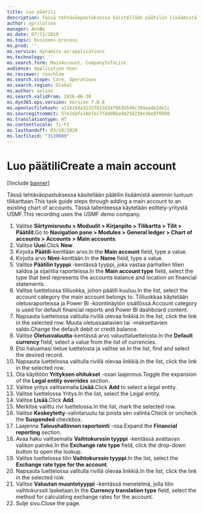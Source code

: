 ```yaml
---
title: Luo päätili
description: Tässä tehtäväopastuksessa käsitellään päätilin lisäämistä aiemmin luotuun tilikarttaan.
author: aprilolson
manager: AnnBe
ms.date: 07/11/2019
ms.topic: business-process
ms.prod: ''
ms.service: dynamics-ax-applications
ms.technology: ''
ms.search.form: MainAccount, CompanyInfoList
audience: Application User
ms.reviewer: roschlom
ms.search.scope: Core, Operations
ms.search.region: Global
ms.author: aolson
ms.search.validFrom: 2016-06-30
ms.dyn365.ops.version: Version 7.0.0
ms.openlocfilehash: a116164a31337013d34f963b549c394aade2de1c
ms.sourcegitcommit: 57e1dafa186fec77ddd8ba9425d238e36e0f0998
ms.translationtype: HT
ms.contentlocale: fi-FI
ms.lasthandoff: 03/18/2020
ms.locfileid: "3139989"
---
```

# <a name="create-a-main-account"></a><span data-ttu-id="acf61-103">Luo päätili</span><span class="sxs-lookup"><span data-stu-id="acf61-103">Create a main account</span></span>

[!include [banner](../../includes/banner.md)]

<span data-ttu-id="acf61-104">Tässä tehtäväopastuksessa käsitellään päätilin lisäämistä aiemmin luotuun tilikarttaan.</span><span class="sxs-lookup"><span data-stu-id="acf61-104">This task guide steps through adding a main account to an existing chart of accounts.</span></span> <span data-ttu-id="acf61-105">Tässä tallenteessa käytetään esittely-yritystä USMF.</span><span class="sxs-lookup"><span data-stu-id="acf61-105">This recording uses the USMF demo company.</span></span>  

1. <span data-ttu-id="acf61-106">Valitse **Siirtymisruutu > Moduulit > Kirjanpito > Tilikartta > Tilit > Päätilit**.</span><span class="sxs-lookup"><span data-stu-id="acf61-106">Go to **Navigation pane > Modules > General ledger > Chart of accounts > Accounts > Main accounts**.</span></span>
2. <span data-ttu-id="acf61-107">Valitse **Uusi**.</span><span class="sxs-lookup"><span data-stu-id="acf61-107">Click **New**.</span></span>
3. <span data-ttu-id="acf61-108">Kirjoita **Päätili**-kenttään arvo.</span><span class="sxs-lookup"><span data-stu-id="acf61-108">In the **Main account** field, type a value.</span></span>
4. <span data-ttu-id="acf61-109">Kirjoita arvo **Nimi**-kenttään.</span><span class="sxs-lookup"><span data-stu-id="acf61-109">In the **Name** field, type a value.</span></span>
5. <span data-ttu-id="acf61-110">Valitse **Päätilin tyyppi** -kentässä tyyppi, joka vastaa parhaiten tilien saldoa ja sijaintia raporteissa.</span><span class="sxs-lookup"><span data-stu-id="acf61-110">In the **Main account type** field, select the type that best represents the accounts balance and location on financial statements.</span></span>
6. <span data-ttu-id="acf61-111">Valitse luettelossa tililuokka, johon päätili kuuluu.</span><span class="sxs-lookup"><span data-stu-id="acf61-111">In the list, select the account category the main account belongs to.</span></span> <span data-ttu-id="acf61-112">Tililuokkaa käytetään oletusraporteissa ja Power BI -koontinäytön sisällössä.</span><span class="sxs-lookup"><span data-stu-id="acf61-112">Account category is used for default financial reports and Power BI dashboard content.</span></span>  
7. <span data-ttu-id="acf61-113">Napsauta luettelossa valitulla rivillä olevaa linkkiä.</span><span class="sxs-lookup"><span data-stu-id="acf61-113">In the list, click the link in the selected row.</span></span> <span data-ttu-id="acf61-114">Muuta oletussaatavien tai -maksettavien saldo.</span><span class="sxs-lookup"><span data-stu-id="acf61-114">Change the default debit or credit balance.</span></span>  
8. <span data-ttu-id="acf61-115">Valitse **Oletusvaluutta**-kentässä arvo valuuttaluettelosta.</span><span class="sxs-lookup"><span data-stu-id="acf61-115">In the **Default currency** field, select a value from the list of currencies.</span></span>
9. <span data-ttu-id="acf61-116">Etsi haluamasi tietue luettelosta ja valitse se.</span><span class="sxs-lookup"><span data-stu-id="acf61-116">In the list, find and select the desired record.</span></span>
10. <span data-ttu-id="acf61-117">Napsauta luettelossa valitulla rivillä olevaa linkkiä.</span><span class="sxs-lookup"><span data-stu-id="acf61-117">In the list, click the link in the selected row.</span></span>
11. <span data-ttu-id="acf61-118">Ota käyttöön **Yrityksen ohitukset** -osan laajennus.</span><span class="sxs-lookup"><span data-stu-id="acf61-118">Toggle the expansion of the **Legal entity overrides** section.</span></span>
12. <span data-ttu-id="acf61-119">Valitse yritys valitsemalla **Lisää**.</span><span class="sxs-lookup"><span data-stu-id="acf61-119">Click **Add** to select a legal entity.</span></span>
13. <span data-ttu-id="acf61-120">Valitse luettelossa Yritys.</span><span class="sxs-lookup"><span data-stu-id="acf61-120">In the list, select the Legal entity.</span></span>
14. <span data-ttu-id="acf61-121">Valitse **Lisää**.</span><span class="sxs-lookup"><span data-stu-id="acf61-121">Click **Add**.</span></span>
15. <span data-ttu-id="acf61-122">Merkitse valittu rivi luettelossa.</span><span class="sxs-lookup"><span data-stu-id="acf61-122">In the list, mark the selected row.</span></span>
16. <span data-ttu-id="acf61-123">Valitse **Keskeytetty**-valintaruutu tai poista sen valinta.</span><span class="sxs-lookup"><span data-stu-id="acf61-123">Check or uncheck the **Suspended** checkbox.</span></span>
17. <span data-ttu-id="acf61-124">Laajenna **Taloushallinnon raportointi** -osa.</span><span class="sxs-lookup"><span data-stu-id="acf61-124">Expand the **Financial reporting** section.</span></span>
18. <span data-ttu-id="acf61-125">Avaa haku valitsemalla **Vaihtokurssin tyyppi** -kentässä avattavan valikon painike.</span><span class="sxs-lookup"><span data-stu-id="acf61-125">In the **Exchange rate type** field, click the drop-down button to open the lookup.</span></span>
19. <span data-ttu-id="acf61-126">Valitse luettelossa tilin **Vaihtokurssin tyyppi**.</span><span class="sxs-lookup"><span data-stu-id="acf61-126">In the list, select the **Exchange rate type for the account**.</span></span>
20. <span data-ttu-id="acf61-127">Napsauta luettelossa valitulla rivillä olevaa linkkiä.</span><span class="sxs-lookup"><span data-stu-id="acf61-127">In the list, click the link in the selected row.</span></span>
21. <span data-ttu-id="acf61-128">Valitse **Valuutan muuntotyyppi** -kentässä menetelmä, jolla tilin vaihtokurssit lasketaan.</span><span class="sxs-lookup"><span data-stu-id="acf61-128">In the **Currency translation type** field, select the method for calculating exchange rates for the account.</span></span>
22. <span data-ttu-id="acf61-129">Sulje sivu.</span><span class="sxs-lookup"><span data-stu-id="acf61-129">Close the page.</span></span>

